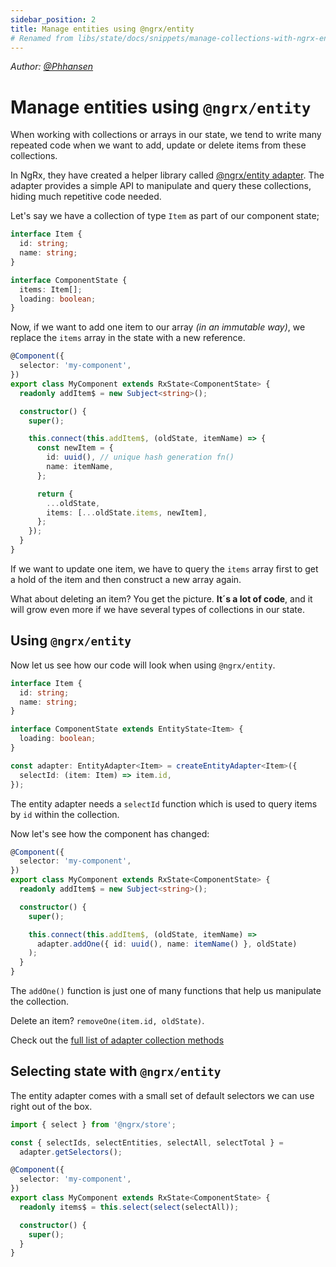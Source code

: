 ```yaml
---
sidebar_position: 2
title: Manage entities using @ngrx/entity
# Renamed from libs/state/docs/snippets/manage-collections-with-ngrx-entity.md
---
```


_Author: [@Phhansen](https://github.com/Phhansen)_

# Manage entities using `@ngrx/entity`

When working with collections or arrays in our state, we tend to write many repeated code when we want to add, update or delete items from these collections.

In NgRx, they have created a helper library called [@ngrx/entity adapter](https://ngrx.io/guide/entity/adapter). The adapter provides a simple API to manipulate and query these collections, hiding much repetitive code needed.

Let's say we have a collection of type `Item` as part of our component state;

```typescript
interface Item {
  id: string;
  name: string;
}

interface ComponentState {
  items: Item[];
  loading: boolean;
}
```

Now, if we want to add one item to our array _(in an immutable way)_, we replace the `items` array in the state with a new reference.

```typescript
@Component({
  selector: 'my-component',
})
export class MyComponent extends RxState<ComponentState> {
  readonly addItem$ = new Subject<string>();

  constructor() {
    super();

    this.connect(this.addItem$, (oldState, itemName) => {
      const newItem = {
        id: uuid(), // unique hash generation fn()
        name: itemName,
      };

      return {
        ...oldState,
        items: [...oldState.items, newItem],
      };
    });
  }
}
```

If we want to update one item, we have to query the `items` array first to get a hold of the item and then construct a new array again.

What about deleting an item? You get the picture. **It´s a lot of code**, and it will grow even more if we have several types of collections in our state.

## Using `@ngrx/entity`

Now let us see how our code will look when using `@ngrx/entity`.

```typescript
interface Item {
  id: string;
  name: string;
}

interface ComponentState extends EntityState<Item> {
  loading: boolean;
}

const adapter: EntityAdapter<Item> = createEntityAdapter<Item>({
  selectId: (item: Item) => item.id,
});
```

The entity adapter needs a `selectId` function which is used to query items by `id` within the collection.

Now let's see how the component has changed:

```typescript
@Component({
  selector: 'my-component',
})
export class MyComponent extends RxState<ComponentState> {
  readonly addItem$ = new Subject<string>();

  constructor() {
    super();

    this.connect(this.addItem$, (oldState, itemName) =>
      adapter.addOne({ id: uuid(), name: itemName() }, oldState)
    );
  }
}
```

The `addOne()` function is just one of many functions that help us manipulate the collection.

Delete an item? `removeOne(item.id, oldState)`.

Check out the [full list of adapter collection methods](https://ngrx.io/guide/entity/adapter#adapter-collection-methods)

## Selecting state with `@ngrx/entity`

The entity adapter comes with a small set of default selectors we can use right out of the box.

```typescript
import { select } from '@ngrx/store';

const { selectIds, selectEntities, selectAll, selectTotal } =
  adapter.getSelectors();

@Component({
  selector: 'my-component',
})
export class MyComponent extends RxState<ComponentState> {
  readonly items$ = this.select(select(selectAll));

  constructor() {
    super();
  }
}
```
